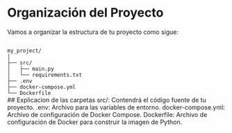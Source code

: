 # Organización del Proyecto


Vamos a organizar la estructura de tu proyecto como sigue:

<code>
my_project/
│
├── src/
│   ├── main.py
│   └── requirements.txt
├── .env
├── docker-compose.yml
└── Dockerfile
</code>
## Explicacion de las carpetas
src/: Contendrá el código fuente de tu proyecto.
.env: Archivo para las variables de entorno.
docker-compose.yml: Archivo de configuración de Docker Compose.
Dockerfile: Archivo de configuración de Docker para construir la imagen de Python.
